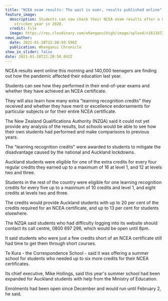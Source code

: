 ```yaml
---
title: "NCEA exam results: The wait is over, results published online"
feature_image:
  description: Students can now check their NCEA exam results after a Covid-19
    stricken year in 2020.
  credit: File
  image: https://res.cloudinary.com/whanganuihigh/image/upload/v1611872510/News/NCEA_exam_results_after_a_Covid-19_stricken_year_in_2020.jpg
news_author:
  date: 2021-01-28T22:20:50.598Z
  publication: Whanganui Chronicle
show_in_slider: false
date: 2021-01-28T22:20:50.842Z
---
```

NCEA results went online this morning and 140,000 teenagers are finding out how the pandemic affected their education last year.

Students can see how they performed in their end-of-year exams and whether they have achieved an NCEA certificate.

They will also learn how many extra "learning recognition credits" they received and whether they have merit or excellence endorsements for particular subjects or for their entire NCEA certificate.

The New Zealand Qualifications Authority (NZQA) said it could not yet provide any analysis of the results, but schools would be able to see how their own students had performed and make comparisons to previous years.

The "learning recognition credits" were awarded to students to mitigate the disadvantage caused by the national and Auckland lockdowns.

Auckland students were eligible for one of the extra credits for every four regular credits they earned up to a maximum of 16 at level 1, and 12 at levels two and three.

Students in the rest of the country were eligible for one learning recognition credits for every five up to a maximum of 10 credits and level 1, and eight credits at levels two and three.

The credits would provide Auckland students with up to 20 per cent of the credits required for an NCEA certificate, and up to 13 per cent for students elsewhere.

The NZQA said students who had difficulty logging into its website should contact its call centre, 0800 697 296, which would be open until 8pm.

It said students who were just a few credits short of an NCEA certificate still had time to get them through short courses.

Te Kura - the Correspondence School - said it was offering a summer school for students who needed up to six more credits for their NCEA certificates.

Its chief executive, Mike Hollings, said this year's summer school had been expanded for Auckland students with help from the Ministry of Education.

Enrolments had been open since December and would run until February 2, he said.